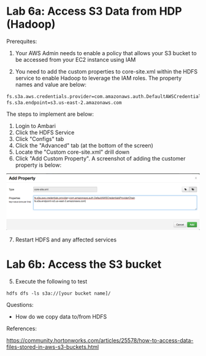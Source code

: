 # Lab 6a: Access S3 Data from HDP (Hadoop)

Prerequites:

1. Your AWS Admin needs to enable a policy that allows your S3 bucket to be accessed from your EC2 instance using IAM

2. You need to add the custom properties to core-site.xml within the HDFS service to enable Hadoop to leverage the IAM roles.  The property names and value are below:
```
fs.s3a.aws.credentials.provider=com.amazonaws.auth.DefaultAWSCredentialsProviderChain
fs.s3a.endpoint=s3.us-east-2.amazonaws.com
```
The steps to implement are below:

1. Login to Ambari
2. Click the HDFS Service
3. Click "Configs" tab
4. Click the "Advanced" tab (at the bottom of the screen)
5. Locate the "Custom core-site.xml" drill down
6. Click "Add Custom Property".  A screenshot of adding the customer property is below:

![core-site.xml for setting up IAM for Hadoop](/images/Screen%20Shot%202017-08-10%20at%203.01.47%20PM.PNG)

7. Restart HDFS and any affected services

# Lab 6b: Access the S3 bucket

5. Execute the following to test
```
hdfs dfs -ls s3a://[your bucket name]/
```
Questions:

- How do we copy data to/from HDFS

References:

https://community.hortonworks.com/articles/25578/how-to-access-data-files-stored-in-aws-s3-buckets.html
